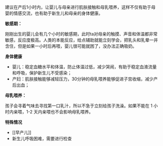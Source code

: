 

建议在产后1小时内，让婴儿与母亲进行肌肤接触和母乳喂养，这样不仅有助于母婴的情感交流，也有助于新生儿和母亲的身体健康。

**敏感期：**

刚刚出生的婴儿会有几个小时的敏感期，此时ta对母亲的触摸、声音和体温都非常敏感，反应度极高。人类的本能反应，给点辅助就能立刻学会，把乳头和乳晕一并含住，但是如果一小时后再喂，婴儿很可能就困了，没办法正确吸奶。

**身体健康**
- 婴儿：稳定血糖水平和体温，防止体温过低，减少哭闹，有助于稳定血液流量和呼吸，保护新生儿不受感染；
- 产妇：肌肤接触能够减轻压力，30分钟的母乳喂养能够促进子宫收缩，减少产后出血；

**母乳喂养：**

孩子会寻着气味去寻找第一口乳汁，所以不急于立刻给孩子洗澡。如果不能在 1 小时内亲喂，1-2 天内亲喂也不会影响母乳喂养。

**特殊情况**
- [[早产儿]]
- 新生儿呼吸困难，需要进行检查



